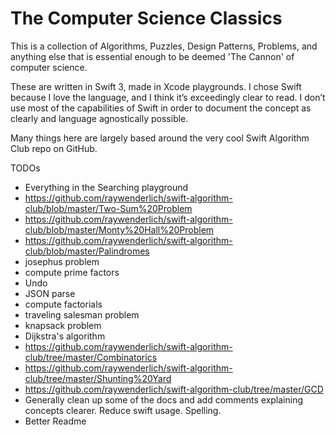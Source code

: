 # The Computer Science Classics

This is a collection of Algorithms, Puzzles, Design Patterns, Problems, and anything else that is essential enough to be deemed 'The Cannon' of computer science.

These are written in Swift 3, made in Xcode playgrounds. I chose Swift because I love the language, and I think it’s exceedingly clear to read. I don’t use most of the capabilities of Swift in order to document the concept as clearly and language agnostically possible.

Many things here are largely based around the very cool Swift Algorithm Club repo on GitHub.

TODOs

- Everything in the Searching playground
- https://github.com/raywenderlich/swift-algorithm-club/blob/master/Two-Sum%20Problem
- https://github.com/raywenderlich/swift-algorithm-club/blob/master/Monty%20Hall%20Problem
- https://github.com/raywenderlich/swift-algorithm-club/blob/master/Palindromes
- josephus problem
- compute prime factors
- Undo
- JSON parse
- compute factorials
- traveling salesman problem
- knapsack problem
- Dijkstra's algorithm
- https://github.com/raywenderlich/swift-algorithm-club/tree/master/Combinatorics
- https://github.com/raywenderlich/swift-algorithm-club/tree/master/Shunting%20Yard
- https://github.com/raywenderlich/swift-algorithm-club/tree/master/GCD
- Generally clean up some of the docs and add comments explaining concepts clearer. Reduce swift usage. Spelling.
- Better Readme
